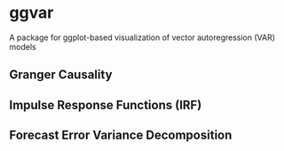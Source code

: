# ggvar
A package for ggplot-based visualization of vector autoregression (VAR) models

## Granger Causality


## Impulse Response Functions (IRF)


## Forecast Error Variance Decomposition
